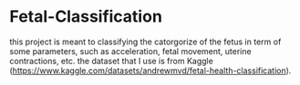 # Fetal-Classification

this project is meant to classifying the catorgorize of the fetus in term of some parameters, such as acceleration, fetal movement, uterine contractions, etc. the dataset that I use is from Kaggle (https://www.kaggle.com/datasets/andrewmvd/fetal-health-classification).
